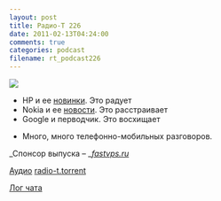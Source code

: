 ```yaml
---
layout: post
title: Радио-Т 226
date: 2011-02-13T04:24:00
comments: true
categories: podcast
filename: rt_podcast226
---
```

![](https://radio-t.com/images/radio-t/rt226.jpg)


- HP и ее [новинки](http://habrahabr.ru/blogs/hardware/113483/). Это радует
- Nokia и ее [новости](http://arstechnica.com/gadgets/news/2011/02/nokia-ceo-company-must-jump-from-burning-platform.ars). Это расстраивает
- Google и перводчик. Это восхищает

* Много, много телефонно-мобильных разговоров.

_Спонсор выпуска – _[_fastvps.ru_](http://fastvps.ru/)

[Аудио](http://archive.rucast.net/radio-t/media/rt_podcast226.mp3)
[radio-t.torrent](http://www.radio-t.com/torrents/rt_podcast226.mp3.torrent)

[Лог чата](http://chat.radio-t.com/logs/radio-t-226.html)


<audio src="http://archive.rucast.net/radio-t/media/rt_podcast226.mp3" preload="none"></audio>
